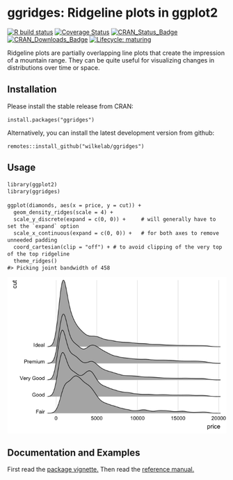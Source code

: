 
<!-- README.md is generated from README.Rmd. Please edit that file -->

# ggridges: Ridgeline plots in ggplot2

<!-- badges: start -->

[![R build
status](https://github.com/wilkelab/ggridges/workflows/R-CMD-check/badge.svg)](https://github.com/wilkelab/ggridges/actions)
[![Coverage
Status](https://img.shields.io/codecov/c/github/wilkelab/ggridges/master.svg)](https://codecov.io/github/wilkelab/ggridges?branch=master)
[![CRAN\_Status\_Badge](https://www.r-pkg.org/badges/version/ggridges)](https://CRAN.R-project.org/package=ggridges)
[![CRAN\_Downloads\_Badge](https://cranlogs.r-pkg.org/badges/ggridges)](https://cranlogs.r-pkg.org/downloads/total/last-month/ggridges)
[![Lifecycle:
maturing](https://img.shields.io/badge/lifecycle-maturing-blue.svg)](https://www.tidyverse.org/lifecycle/#maturing)
<!-- badges: end -->

Ridgeline plots are partially overlapping line plots that create the
impression of a mountain range. They can be quite useful for visualizing
changes in distributions over time or space.

## Installation

Please install the stable release from CRAN:

    install.packages("ggridges")

Alternatively, you can install the latest development version from
github:

    remotes::install_github("wilkelab/ggridges")

## Usage

    library(ggplot2)
    library(ggridges)
        
    ggplot(diamonds, aes(x = price, y = cut)) +
      geom_density_ridges(scale = 4) + 
      scale_y_discrete(expand = c(0, 0)) +     # will generally have to set the `expand` option
      scale_x_continuous(expand = c(0, 0)) +   # for both axes to remove unneeded padding
      coord_cartesian(clip = "off") + # to avoid clipping of the very top of the top ridgeline
      theme_ridges()
    #> Picking joint bandwidth of 458

![](man/figures/README-diamonds-1.png)<!-- -->

## Documentation and Examples

First read the [package
vignette.](https://wilkelab.org/ggridges/articles/introduction.html)
Then read the [reference
manual.](https://wilkelab.org/ggridges/reference/index.html)
